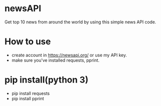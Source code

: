# newsAPI
Get top 10 news from around the world by using this simple news API code. 
# How to use
* create account in https://newsapi.org/ or use my API key.
* make sure you've installed requests, pprint.
# pip install(python 3)
* pip install requests
* pip install pprint

